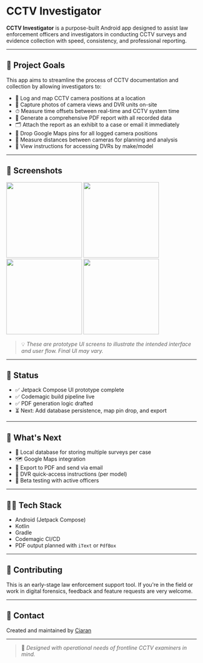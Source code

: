 # CCTV Investigator

**CCTV Investigator** is a purpose-built Android app designed to assist law enforcement officers and investigators in conducting CCTV surveys and evidence collection with speed, consistency, and professional reporting.

---

## 🎯 Project Goals

This app aims to streamline the process of CCTV documentation and collection by allowing investigators to:

- 📍 Log and map CCTV camera positions at a location
- 📸 Capture photos of camera views and DVR units on-site
- ⏱ Measure time offsets between real-time and CCTV system time
- 📝 Generate a comprehensive PDF report with all recorded data
- 🗂 Attach the report as an exhibit to a case or email it immediately
- 📌 Drop Google Maps pins for all logged camera positions
- 📐 Measure distances between cameras for planning and analysis
- 🔧 View instructions for accessing DVRs by make/model

---

## 📸 Screenshots

<p float="left">
  <img src="screenshots/screen1.png" width="200"/>
  <img src="screenshots/screen2.png" width="200"/>
  <img src="screenshots/screen3.png" width="200"/>
  <img src="screenshots/screen4.png" width="200"/>
</p>

> 💡 *These are prototype UI screens to illustrate the intended interface and user flow. Final UI may vary.*

---

## 🚀 Status

- ✅ Jetpack Compose UI prototype complete
- ✅ Codemagic build pipeline live
- ✅ PDF generation logic drafted
- ⏳ Next: Add database persistence, map pin drop, and export

---

## 🔮 What's Next

- 🔄 Local database for storing multiple surveys per case
- 🗺 Google Maps integration
- 📂 Export to PDF and send via email
- 🧭 DVR quick-access instructions (per model)
- 🧪 Beta testing with active officers

---

## 🧑‍💻 Tech Stack

- Android (Jetpack Compose)
- Kotlin
- Gradle
- Codemagic CI/CD
- PDF output planned with `iText` or `PdfBox`

---

## 🤝 Contributing

This is an early-stage law enforcement support tool. If you're in the field or work in digital forensics, feedback and feature requests are very welcome.

---

## 📧 Contact

Created and maintained by [Ciaran](mailto:ciaranott@gmail.com)

---

> 🔐 *Designed with operational needs of frontline  CCTV examiners in mind.*

